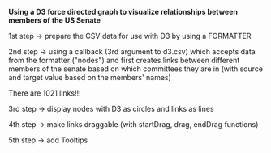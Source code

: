 **Using a D3 force directed graph to visualize relationships between members of the US Senate**

1st step -> prepare the CSV data for use with D3 by using a FORMATTER

2nd step -> using a callback (3rd argument to d3.csv) which accepts data from the formatter ("nodes") and first creates links between different members of the senate based on which committees they are in (with source and target value based on the members' names)

There are 1021 links!!!

3rd step -> display nodes with D3 as circles and links as lines

4th step -> make links draggable (with startDrag, drag, endDrag functions)

5th step -> add Tooltips

